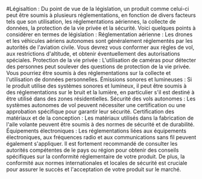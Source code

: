 #Légisaltion : 
Du point de vue de la législation, un produit comme celui-ci peut être soumis à plusieurs réglementations, en fonction de divers facteurs tels que son utilisation, les réglementations aériennes, la collecte de données, la protection de la vie privée et la sécurité.
Voici quelques points à considérer en termes de législation :
Réglementation aérienne : Les drones et les véhicules aériens autonomes sont généralement réglementés par les autorités de l'aviation civile. Vous devrez vous conformer aux règles de vol, aux restrictions d'altitude, et obtenir éventuellement des autorisations spéciales.
Protection de la vie privée : L'utilisation de caméras pour détecter des personnes peut soulever des questions de protection de la vie privée. Vous pourriez être soumis à des réglementations sur la collecte et l'utilisation de données personnelles.
Émissions sonores et lumineuses : Si le produit utilise des systèmes sonores et lumineux, il peut être soumis à des réglementations sur le bruit et la lumière, en particulier s'il est destiné à être utilisé dans des zones résidentielles.
Sécurité des vols autonomes : Les systèmes autonomes de vol peuvent nécessiter une certification ou une approbation spécifique pour garantir leur sécurité.
Certification des matériaux et de la conception : Les matériaux utilisés dans la fabrication de l'aile volante peuvent être soumis à des normes de sécurité et de durabilité.
Équipements électroniques : Les réglementations liées aux équipements électroniques, aux fréquences radio et aux communications sans fil peuvent également s'appliquer.
Il est fortement recommandé de consulter les autorités compétentes de le pays ou région pour obtenir des conseils spécifiques sur la conformité réglementaire de votre produit. De plus, la conformité aux normes internationales et locales de sécurité est cruciale pour assurer le succès et l'acceptation de votre produit sur le marché.
